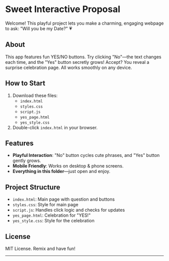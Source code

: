 # Sweet Interactive Proposal

Welcome! This playful project lets you make a charming, engaging webpage to ask: "Will you be my Date?" 💗

## About

This app features fun YES/NO buttons. Try clicking "No"—the text changes each time, and the "Yes" button secretly grows! Accept? You reveal a surprise celebration page. All works smoothly on any device.

## How to Start

1. Download these files:
   - `index.html`
   - `styles.css`
   - `script.js`
   - `yes_page.html`
   - `yes_style.css`
2. Double-click `index.html` in your browser.

## Features

- **Playful Interaction**: "No" button cycles cute phrases, and "Yes" button gently grows.
- **Mobile Friendly**: Works on desktop & phone screens.
- **Everything in this folder**—just open and enjoy.

## Project Structure

- `index.html`: Main page with question and buttons
- `styles.css`: Style for main page
- `script.js`: Handles click logic and checks for updates
- `yes_page.html`: Celebration for "YES!"
- `yes_style.css`: Style for the celebration

## License

MIT License. Remix and have fun!

---
